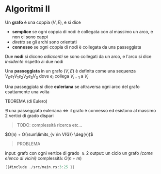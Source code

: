 # Algoritmi II

Un **grafo** è una coppia $(V, E)$, e si dice

- **semplice** se ogni coppia di nodi è collegata con al massimo un arco, e non ci sono cappi
- *diretto* se gli archi sono orientati
- **connesso** se ogni coppia di nodi è collegata da una passeggiata

Due **nodi** si dicono _adiacenti_ se sono collegati da un arco, e l'arco si dice _incidente_ rispetto ai due nodi

Una **passeggiata** in un grafo $(V, E)$ è definita come una sequenza $V_0 e_1 V_1 e_2 V_2 e_3 V_3$ dove $e_i$ collega $V_{i - 1}$ a $V_i$

Una passeggiata si dice **euleriana** se attraversa ogni arco del grafo esattamente una volta

TEOREMA (di Eulero)

$\exists$ una passeggiata euleriana $\iff$ il grafo è connesso ed esistono al massimo 2 vertici di grado dispari

> TODO: complessità ricerca etc...

$O(n) + O(\sum\limits_{v \in V(G)} \deg(v))$

> PROBLEMA

input: grafo con ogni vertice di grado $\geq 2$
output: un ciclo un grafo _(come elenco di vicini)_
complessità: $O(n + m)$

```rust
{{#include ./src/main.rs:3:25 }}
```
